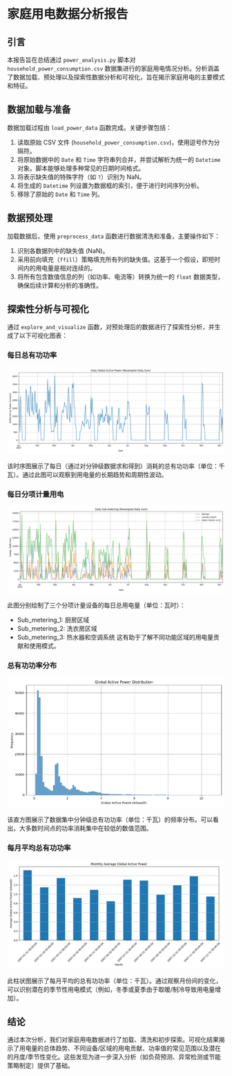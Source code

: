 # 家庭用电数据分析报告

## 引言

本报告旨在总结通过 `power_analysis.py` 脚本对 `household_power_consumption.csv` 数据集进行的家庭用电情况分析。分析涵盖了数据加载、预处理以及探索性数据分析和可视化，旨在揭示家庭用电的主要模式和特征。

## 数据加载与准备

数据加载过程由 `load_power_data` 函数完成。关键步骤包括：
1.  读取原始 CSV 文件 (`household_power_consumption.csv`)，使用逗号作为分隔符。
2.  将原始数据中的 `Date` 和 `Time` 字符串列合并，并尝试解析为统一的 `Datetime` 对象。脚本能够处理多种常见的日期时间格式。
3.  将表示缺失值的特殊字符（如 `?`）识别为 NaN。
4.  将生成的 `Datetime` 列设置为数据框的索引，便于进行时间序列分析。
5.  移除了原始的 `Date` 和 `Time` 列。

## 数据预处理

加载数据后，使用 `preprocess_data` 函数进行数据清洗和准备，主要操作如下：
1.  识别各数据列中的缺失值 (NaN)。
2.  采用前向填充（`ffill`）策略填充所有列的缺失值。这基于一个假设，即短时间内的用电量是相对连续的。
3.  将所有包含数值信息的列（如功率、电流等）转换为统一的 `float` 数据类型，确保后续计算和分析的准确性。

## 探索性分析与可视化

通过 `explore_and_visualize` 函数，对预处理后的数据进行了探索性分析，并生成了以下可视化图表：

### 每日总有功功率

![每日总有功功率](daily_global_active_power.png)

该时序图展示了每日（通过对分钟级数据求和得到）消耗的总有功功率（单位：千瓦）。通过此图可以观察到用电量的长期趋势和周期性波动。

### 每日分项计量用电

![每日分项计量用电](daily_sub_metering.png)

此图分别绘制了三个分项计量设备的每日总用电量（单位：瓦时）：
*   Sub_metering_1: 厨房区域
*   Sub_metering_2: 洗衣房区域
*   Sub_metering_3: 热水器和空调系统
这有助于了解不同功能区域的用电量贡献和使用模式。

### 总有功功率分布

![总有功功率分布](global_active_power_distribution.png)

该直方图展示了数据集中分钟级总有功功率（单位：千瓦）的频率分布。可以看出，大多数时间点的功率消耗集中在较低的数值范围。

### 每月平均总有功功率

![每月平均总有功功率](monthly_avg_global_active_power.png)

此柱状图展示了每月平均的总有功功率（单位：千瓦）。通过观察月份间的变化，可以识别潜在的季节性用电模式（例如，冬季或夏季由于取暖/制冷导致用电量增加）。

## 结论

通过本次分析，我们对家庭用电数据进行了加载、清洗和初步探索。可视化结果揭示了用电量的总体趋势、不同设备/区域的用电贡献、功率值的常见范围以及潜在的月度/季节性变化。这些发现为进一步深入分析（如负荷预测、异常检测或节能策略制定）提供了基础。 